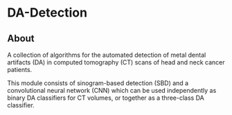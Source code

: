 # DA-Detection

## About
A collection of algorithms for the automated detection of metal dental artifacts (DA) in computed tomography (CT) scans of head and neck cancer patients.

This module consists of sinogram-based detection (SBD) and a convolutional neural network (CNN) which can be used independently as binary DA classifiers for CT volumes, or together as a three-class DA classifier.
